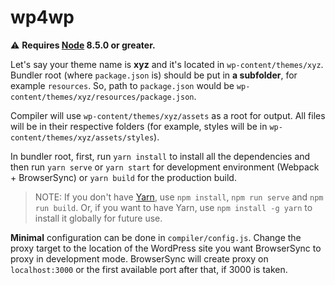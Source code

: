 # wp4wp

⚠ **Requires [Node](https://nodejs.org/en/) 8.5.0 or greater.**

Let's say your theme name is **xyz** and it's located in `wp-content/themes/xyz`. Bundler root (where `package.json` is) should be put in **a subfolder**, for example `resources`. So, path to `package.json` would be `wp-content/themes/xyz/resources/package.json`.

Compiler will use `wp-content/themes/xyz/assets` as a root for output. All files will be in their respective folders (for example, styles will be in `wp-content/themes/xyz/assets/styles`).

In bundler root, first, run `yarn install` to install all the dependencies and then run `yarn serve` or `yarn start` for development environment (Webpack + BrowserSync) or `yarn build` for the production build.

> NOTE: If you don't have [Yarn](https://yarnpkg.com/en/), use `npm install`, `npm run serve` and `npm run build`. Or, if you want to have Yarn, use `npm install -g yarn` to install it globally for future use.

**Minimal** configuration can be done in `compiler/config.js`. Change the proxy target to the location of the WordPress site you want BrowserSync to proxy in development mode. BrowserSync will create proxy on `localhost:3000` or the first available port after that, if 3000 is taken.

